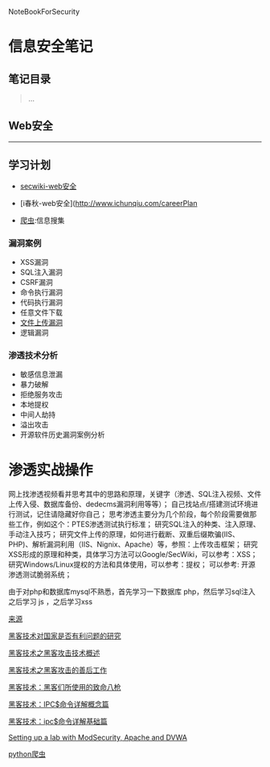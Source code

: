 NoteBookForSecurity

# 信息安全笔记

## 笔记目录
> ...

## Web安全
---
## 学习计划
 * [secwiki-web安全](http://www.sec-wiki.com/skill/2)
 * [i春秋-web安全](http://www.ichunqiu.com/careerPlan 

 * [爬虫](http://cuiqingcai.com/1052.html):信息搜集

### 漏洞案例
 * XSS漏洞
 * SQL注入漏洞
 * CSRF漏洞
 * 命令执行漏洞
 * 代码执行漏洞
 * 任意文件下载
 * [文件上传漏洞](http://www.owasp.org.cn/OWASP_Training/Upload_Attack_Framework.pdf)
 * 逻辑漏洞

### 渗透技术分析
 * 敏感信息泄漏
 * 暴力破解
 * 拒绝服务攻击
 * 本地提权
 * 中间人劫持
 * 溢出攻击
 * 开源软件历史漏洞案例分析

# 渗透实战操作
网上找渗透视频看并思考其中的思路和原理，关键字（渗透、SQL注入视频、文件上传入侵、数据库备份、dedecms漏洞利用等等）；
自己找站点/搭建测试环境进行测试，记住请隐藏好你自己；
思考渗透主要分为几个阶段，每个阶段需要做那些工作，例如这个：PTES渗透测试执行标准；
研究SQL注入的种类、注入原理、手动注入技巧；
研究文件上传的原理，如何进行截断、双重后缀欺骗(IIS、PHP)、解析漏洞利用（IIS、Nignix、Apache）等，参照：上传攻击框架；
研究XSS形成的原理和种类，具体学习方法可以Google/SecWiki，可以参考：XSS；
研究Windows/Linux提权的方法和具体使用，可以参考：提权；
可以参考: 开源渗透测试脆弱系统；


由于对php和数据库mysql不熟悉，首先学习一下数据库 php，然后学习sql注入
之后学习 js ，之后学习xss

[来源](http://netsecurity.51cto.com/art/201109/288603.htm)

[黑客技术对国家是否有利问题的研究](http://netsecurity.51cto.com/art/201108/288309.htm)

[黑客技术之黑客攻击技术概述](http://netsecurity.51cto.com/art/201108/288323.htm)

[黑客技术之黑客攻击的善后工作](http://netsecurity.51cto.com/art/201108/288334.htm)

[黑客技术：黑客们所使用的致命八枪](http://netsecurity.51cto.com/art/201108/288345.htm)

[黑客技术：IPC$命令详解概念篇](http://netsecurity.51cto.com/art/201108/288354.htm)

[黑客技术：ipc$命令详解基础篇](http://netsecurity.51cto.com/art/201108/288360.htm)

[Setting up a lab with ModSecurity, Apache and DVWA](https://digi.ninja/blog/modsecurity_lab.php)

[python爬虫](http://cuiqingcai.com/1052.html)